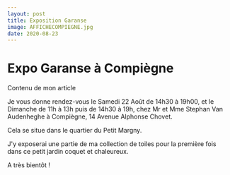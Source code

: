 ```yaml
---
layout: post
title: Exposition Garanse 
image: AFFICHECOMPIEGNE.jpg
date: 2020-08-23
---
```


# Expo Garanse à Compiègne

Contenu de mon article

Je vous donne rendez-vous le Samedi 22 Août de 14h30 à 19h00, et le Dimanche de 11h à 13h puis de 14h30 à 19h, chez Mr et Mme Stephan Van Audenheghe à Compiègne, 14 Avenue Alphonse Chovet.

Cela se situe dans le quartier du Petit Margny.

J'y exposerai une partie de ma collection de toiles pour la première fois dans ce petit jardin coquet et chaleureux.

A très bientôt !

